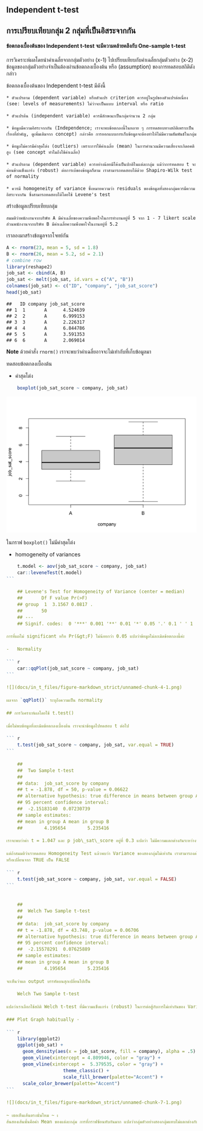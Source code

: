 ## Independent t-test

## การเปรียบเทียบกลุ่ม 2 กลุ่มที่เป็นอิสระจากกัน

#### ข้อตกลงเบื้องต้นของ Independent t-test จะมีความคล้ายคลึงกับ One-sample t-test

การวิเคราะห์ผลโดยนำค่าเฉลี่ยจากกลุ่มตัวอย่าง (x-1)
ไปเปรียบเทียบกับค่าเฉลี่ยกลุ่มตัวอย่าง (x-2)
ข้อมูลของกลุ่มตัวอย่างจำเป็นต้องผ่านข้อตกลงเบื้องต้น หรือ (assumption)
ของการทดสอบสถิติดังกล่าว

ข้อตกลงเบื้องต้นของ Independent t-test มีดังนี้

    * ตัวแปรตาม (dependent variable) หรือตัวแปร criterion ควรอยู่ในรูปของตัวแปรต่อเนื่อง (see: levels of measurements) ไม่ว่าจะเป็นแบบ interval หรือ ratio

    * ตัวแปรต้น (independent variable) ควรมีลักษณะเป็นกลุ่มจำนวน 2 กลุ่ม

    * ข้อมูลมีความอิสระจากกัน (Independence; เราจะพบข้อตกลงนี้ในหลาย ๆ การทดสอบทางสถิติเพราะเป็นเรื่องที่สำคัญ, ดูเพิ่มเติมจาก concept) กล่าวคือ การออกแบบการเก็บข้อมูลจะต้องทำให้ไม่มีความสัมพันธ์ในกลุ่ม

    * ข้อมูลไม่ควรมีค่าสุดโต่ง (outliers) เพราะการใช้ค่าเฉลี่ย (mean) ในการคำนวณมีความเสี่ยงจะเกิดอคติสูง (see concept ทำไมถึงใช้ค่าเฉลี่ย)

    * ตัวแปรตาม (dependent variable) ควรอย่างน้อยมีโค้งเป็นปกติในแต่ละกลุ่ม แม้ว่าการทดสอบ t จะค่อนข้างแข็งแกร่ง (robust) ต่อการเบ้ของข้อมูลก็ตาม เราสามารถทดสอบได้ด้วย Shapiro-Wilk test of normality

    * ควรมี homogeneity of variance ซึ่งหมายความว่า residuals ของข้อมูลทั้งสองกลุ่มควรมีความอิสระจากกัน ซึ่งสามารถทดสอบได้โดยใช้ Levene's test

สร้างข้อมูลเปรียบเทียบกลุ่ม

    สมมติว่าพนักงานจากบริษัท A มีค่าเฉลี่ยของความพึงพอใจในการทำงานอยู่ที่ 5 จาก 1 - 7 likert scale ส่วนพนักงานจากบริษัท B มีค่าเฉลี่ยความพึงพอใจในงานอยู่ที่ 5.2

เราลองมาสร้างข้อมูลจากโจทย์กัน

``` r
A <- rnorm(23, mean = 5, sd = 1.8)
B <- rnorm(26, mean = 5.2, sd = 2.1)
# combine row
library(reshape2)
job_sat <- cbind(A, B)
job_sat <- melt(job_sat, id.vars = c("A", "B"))
colnames(job_sat) <- c("ID", "company", "job_sat_score")
head(job_sat)
````


    ##   ID company job_sat_score
    ## 1  1       A      4.524639
    ## 2  2       A      6.999153
    ## 3  3       A      2.226317
    ## 4  4       A      6.844786
    ## 5  5       A      3.591353
    ## 6  6       A      2.069014

**Note** ด้วยคำสั่ง `rnorm()` เราจะพบว่าค่าเฉลี่ยอาจจะไม่เท่ากับที่เก็บข้อมูลมา

ทดสอบข้อตกลงเบื้องต้น

-   ค่าสุดโต่ง

``` r
    boxplot(job_sat_score ~ company, job_sat)
```

![](docs/in_t_files/figure-markdown_strict/unnamed-chunk-2-1.png)

ในกราฟ `boxplot()` ไม่มีค่าสุดโต่ง

-   homogeneity of variances

```` r
    t.model <- aov(job_sat_score ~ company, job_sat)
    car::leveneTest(t.model)
```

    ## Levene's Test for Homogeneity of Variance (center = median)
    ##       Df F value Pr(>F)  
    ## group  1  3.1567 0.0817 .
    ##       50                 
    ## ---
    ## Signif. codes:  0 '***' 0.001 '**' 0.01 '*' 0.05 '.' 0.1 ' ' 1

การที่ผลไม่ significant หรือ Pr(&gt;F) ไม่น้อยกว่า 0.05 แปลว่าข้อมูลไม่ละเมิดข้อตกลงนี้ค่ะ

-   Normality

``` r
    car::qqPlot(job_sat_score ~ company, job_sat)
```

![](docs/in_t_files/figure-markdown_strict/unnamed-chunk-4-1.png)

ผลจาก `qqPlot()` ระบุถึงความเป็น normality

## การวิเคราะห์ผลโดยใช้ t.test()

เมื่อไม่พบข้อมูลที่ละเมิดข้อตกลงเบื้องต้น เราจะนำข้อมูลไปทดสอบ t ต่อไป

``` r
    t.test(job_sat_score ~ company, job_sat, var.equal = TRUE)
```

    ## 
    ##  Two Sample t-test
    ## 
    ## data:  job_sat_score by company
    ## t = -1.878, df = 50, p-value = 0.06622
    ## alternative hypothesis: true difference in means between group A and group B is not equal to 0
    ## 95 percent confidence interval:
    ##  -2.15183140  0.07230739
    ## sample estimates:
    ## mean in group A mean in group B 
    ##        4.195654        5.235416

เราจะพบว่าค่า t = 1.047 และ p job\_sat\_score อยู่ที่ 0.3 แปลว่า ไม่มีความแตกต่างกันระหว่างพนักงานในบริษัท A และ B

แต่ถ้าสมมติว่าเราทดสอบ Homogeneity Test แล้วพบว่า Variance ของสองกลุ่มไม่เท่ากัน เราสามารถงดใส่คำสั่ง var.equal = TRUE
หรือเปลี่ยนจาก TRUE เป็น FALSE

``` r
    t.test(job_sat_score ~ company, job_sat, var.equal = FALSE)
```


    ## 
    ##  Welch Two Sample t-test
    ## 
    ## data:  job_sat_score by company
    ## t = -1.878, df = 43.748, p-value = 0.06706
    ## alternative hypothesis: true difference in means between group A and group B is not equal to 0
    ## 95 percent confidence interval:
    ##  -2.15578291  0.07625889
    ## sample estimates:
    ## mean in group A mean in group B 
    ##        4.195654        5.235416

จะเห็นว่าผล output บรรทัดบนสุกเปลี่ยนไปเป็น

    Welch Two Sample t-test

แปลว่าเราเลือกใช้สถิติ Welch t-test ที่มีความแข็งแกร่ง (robust) ในการต่อสู้กับการไม่เท่ากันของ Variances มากกว่า ผลที่ออกมามีความคล้ายคลึงกัน ดูได้จาก Output ค่า

### Plot Graph habitually ·

``` r
    library(ggplot2)
    ggplot(job_sat) +
      geom_density(aes(x = job_sat_score, fill = company), alpha = .5) +
      geom_vline(xintercept = 4.809946, color = "gray") +
      geom_vline(xintercept =  5.379535, color = "gray") +
                     theme_classic() +
                     scale_fill_brewer(palette="Accent") +
      scale_color_brewer(palette="Accent")
```

![](docs/in_t_files/figure-markdown_strict/unnamed-chunk-7-1.png)

~ เธอเห็นเส้นตรงนั่นไหม ~ เ
ส้นสองเส้นนั้นคือค่า Mean ของแต่ละกลุ่ม การที่กราฟซ้อนทับกันมาก แปลว่ากลุ่มตัวอย่างสองกลุ่มแทบไม่แตกต่างกันเลยค่ะ
